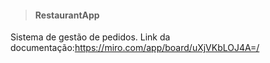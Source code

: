 > #### RestaurantApp

Sistema de gestão de pedidos.
Link da documentação:https://miro.com/app/board/uXjVKbLOJ4A=/